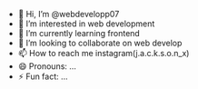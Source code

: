 - 👋 Hi, I’m @webdevelopp07
- 👀 I’m interested in web development
- 🌱 I’m currently learning frontend
- 💞️ I’m looking to collaborate on web develop
- 📫 How to reach me instagram(j.a.c.k.s.o.n_x)
- 😄 Pronouns: ...
- ⚡ Fun fact: ...

<!---
webdevelopp07/webdevelopp07 is a ✨ special ✨ repository because its `README.md` (this file) appears on your GitHub profile.
You can click the Preview link to take a look at your changes.
--->
